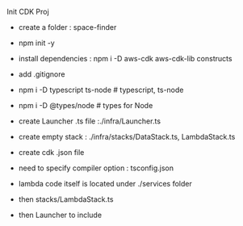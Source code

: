 Init CDK Proj
- create a folder : space-finder
- npm init -y
- install dependencies : npm i -D aws-cdk aws-cdk-lib constructs
- add .gitignore
- npm i -D typescript ts-node # typescript, ts-node
- npm i -D @types/node # types for Node

- create Launcher .ts file :./infra/Launcher.ts
- create empty stack : ./infra/stacks/DataStack.ts, LambdaStack.ts
- create cdk .json file

- need to specify compiler option : tsconfig.json 


- lambda code itself is located under ./services folder
- then stacks/LambdaStack.ts
- then Launcher to include